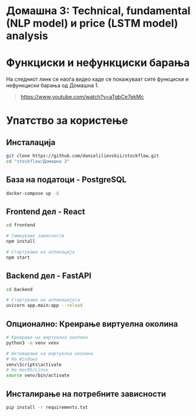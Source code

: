 # **Домашна 3: Technical, fundamental (NLP model) и price (LSTM model) analysis**

# Функциски и нефункциски барања
На следниот линк се наоѓа видео каде се покажуваат сите функциски и нефункциски барања од Домашна 1.
> https://www.youtube.com/watch?v=aTgbCe7ekMc

# Упатство за користење

## Инсталација

```bash
git clone https://github.com/danielilievskii/stockflow.git
cd "stockflow/Домашна 3"
```

## База на податоци - PostgreSQL
```bash
docker-compose up -d
```

## Frontend дел - React
```bash
cd frontend

# Симнување зависности
npm install

# Стартување на апликација
npm start
```

## Backend дел - FastAPI
```bash
cd backend

# Стартување на апликацијата
uvicorn app.main:app --reload
```

## Опционално: Креирање виртуелна околина

```bash
# Креирање на виртуелна околина
python3 -m venv venv

# Активирање на виртуелна околина
# На Windows
venv\Scripts\activate
# На macOS/Linux
source venv/bin/activate
```

## Инсталирање на потребните зависности

```bash
pip install -r requirements.txt
```
